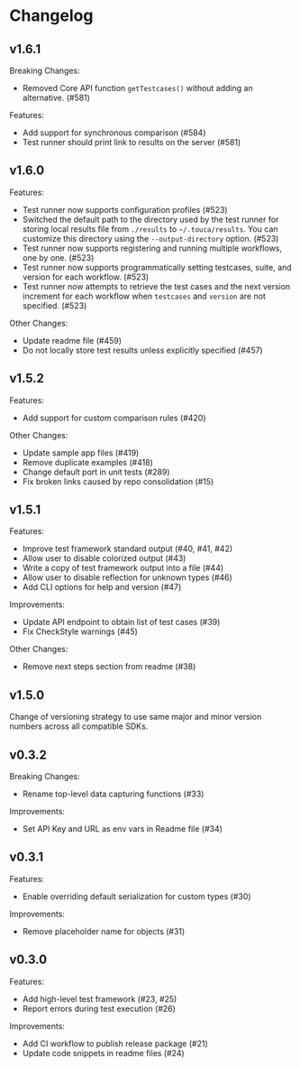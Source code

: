 # Changelog

## v1.6.1

Breaking Changes:

- Removed Core API function `getTestcases()` without adding an alternative.
  (#581)

Features:

- Add support for synchronous comparison (#584)
- Test runner should print link to results on the server (#581)

## v1.6.0

Features:

- Test runner now supports configuration profiles (#523)
- Switched the default path to the directory used by the test runner for storing
  local results file from `./results` to `~/.touca/results`. You can customize
  this directory using the `--output-directory` option. (#523)
- Test runner now supports registering and running multiple workflows, one by
  one. (#523)
- Test runner now supports programmatically setting testcases, suite, and
  version for each workflow. (#523)
- Test runner now attempts to retrieve the test cases and the next version
  increment for each workflow when `testcases` and `version` are not specified.
  (#523)

Other Changes:

- Update readme file (#459)
- Do not locally store test results unless explicitly specified (#457)

## v1.5.2

Features:

- Add support for custom comparison rules (#420)

Other Changes:

- Update sample app files (#419)
- Remove duplicate examples (#418)
- Change default port in unit tests (#289)
- Fix broken links caused by repo consolidation (#15)

## v1.5.1

Features:

- Improve test framework standard output (#40, #41, #42)
- Allow user to disable colorized output (#43)
- Write a copy of test framework output into a file (#44)
- Allow user to disable reflection for unknown types (#46)
- Add CLI options for help and version (#47)

Improvements:

- Update API endpoint to obtain list of test cases (#39)
- Fix CheckStyle warnings (#45)

Other Changes:

- Remove next steps section from readme (#38)

## v1.5.0

Change of versioning strategy to use same major and minor version numbers across
all compatible SDKs.

## v0.3.2

Breaking Changes:

- Rename top-level data capturing functions (#33)

Improvements:

- Set API Key and URL as env vars in Readme file (#34)

## v0.3.1

Features:

- Enable overriding default serialization for custom types (#30)

Improvements:

- Remove placeholder name for objects (#31)

## v0.3.0

Features:

- Add high-level test framework (#23, #25)
- Report errors during test execution (#26)

Improvements:

- Add CI workflow to publish release package (#21)
- Update code snippets in readme files (#24)
